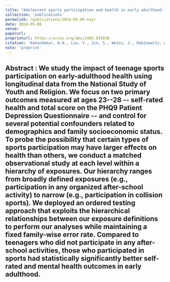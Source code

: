 ```yaml
---
title: "Adolescent sports participation and health in early adulthood: An observational study"
collection: 'publications'
permalink: /publications/2024-05-06-nsyr
date: 2024-05-06
venue:
paperurl: 
preprinturl: https://arxiv.org/abs/2405.035838
citation: 'Kokandakar, A.H., Lin, Y., Jin, S., Weiss, J., Rabinowitz, A.R., May, R.A.B., Small, D.S., and Deshpande, S.K. (2024). &quot;Adolescent sports participation and health in early adulthood: An observational study.&quot; arXiv: 2405.035838'
note: 'preprint'
---
```


<b> Abstract </b> : 
We study the impact of teenage sports participation on early-adulthood health using longitudinal data from the National Study of Youth and Religion. We focus on two primary outcomes measured at ages 23--28 -- self-rated health and total score on the PHQ9 Patient Depression Questionnaire -- and control for several potential confounders related to demographics and family socioeconomic status. To probe the possibility that certain types of sports participation may have larger effects on health than others, we conduct a matched observational study at each level within a hierarchy of exposures. Our hierarchy ranges from broadly defined exposures (e.g., participation in any organized after-school activity) to narrow (e.g., participation in collision sports). We deployed an ordered testing approach that exploits the hierarchical relationships between our exposure definitions to perform our analyses while maintaining a fixed family-wise error rate. Compared to teenagers who did not participate in any after-school activities, those who participated in sports had statistically significantly better self-rated and mental health outcomes in early adulthood.
---

